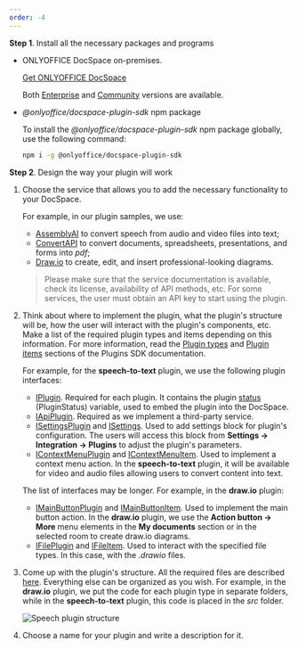 ```yaml
---
order: -4
---
```


**Step 1**. Install all the necessary packages and programs

* ONLYOFFICE DocSpace on-premises.

  [Get ONLYOFFICE DocSpace](https://www.onlyoffice.com/download-docspace.aspx?from=api#docspace-enterprise)

  Both [Enterprise](https://helpcenter.onlyoffice.com/installation/docspace-enterprise-index.aspx?from=api) and [Community](https://helpcenter.onlyoffice.com/installation/docspace-community-index.aspx?from=api) versions are available.

* *@onlyoffice/docspace-plugin-sdk* npm package

  To install the *@onlyoffice/docspace-plugin-sdk* npm package globally, use the following command:

  ``` bash
  npm i -g @onlyoffice/docspace-plugin-sdk
  ```

**Step 2**. Design the way your plugin will work

1. Choose the service that allows you to add the necessary functionality to your DocSpace.

   For example, in our plugin samples, we use:

   * [AssemblyAI](https://www.assemblyai.com/) to convert speech from audio and video files into text;
   * [ConvertAPI](https://www.convertapi.com/) to convert documents, spreadsheets, presentations, and forms into *pdf*;
   * [Draw.io](https://www.drawio.com/) to create, edit, and insert professional-looking diagrams.

   > Please make sure that the service documentation is available, check its license, availability of API methods, etc. For some services, the user must obtain an API key to start using the plugin.

2. Think about where to implement the plugin, what the plugin's structure will be, how the user will interact with the plugin's components, etc. Make a list of the required plugin types and items depending on this information. For more information, read the [Plugin types](../../Coding%20Plugin/Plugin%20Types/index.md) and [Plugin items](../../Coding%20Plugin/Plugin%20Items/index.md) sections of the Plugins SDK documentation.

   For example, for the **speech-to-text** plugin, we use the following plugin interfaces:

   * [IPlugin](../../Coding%20Plugin/Plugin%20Types/Plugin/index.md). Required for each plugin. It contains the plugin [status](../../Coding%20Plugin/Plugin%20Types/Plugin/index.md#status) (PluginStatus) variable, used to embed the plugin into the DocSpace.
   * [IApiPlugin](../../Coding%20Plugin/Plugin%20Types/APIPlugin/index.md). Required as we implement a third-party service.
   * [ISettingsPlugin](../../Coding%20Plugin/Plugin%20Types/SettingsPlugin/index.md) and [ISettings](https://github.com/ONLYOFFICE/docspace-plugin-sdk/blob/master/src/interfaces/settings/ISettings.ts). Used to add settings block for plugin's configuration. The users will access this block from **Settings -> Integration -> Plugins** to adjust the plugin's parameters.
   * [IContextMenuPlugin](../../Coding%20Plugin/Plugin%20Types/ContextMenuPlugin/index.md) and [IContextMenuItem](../../Coding%20Plugin/Plugin%20Items/ContextMenuItem/index.md). Used to implement a context menu action. In the **speech-to-text** plugin, it will be available for video and audio files allowing users to convert content into text.

   The list of interfaces may be longer. For example, in the **draw\.io** plugin:

   * [IMainButtonPlugin](../../Coding%20Plugin/Plugin%20Types/MainButtonPlugin/index.md) and [IMainButtonItem](../../Coding%20Plugin/Plugin%20Items/MainButtonItem/index.md). Used to implement the main button action. In the **draw\.io** plugin, we use the **Action button -> More** menu elements in the **My documents** section or in the selected room to create draw\.io diagrams.
   * [IFilePlugin](../../Coding%20Plugin/Plugin%20Types/FilePlugin/index.md) and [IFileItem](../../Coding%20Plugin/Plugin%20Items/FileItem/index.md). Used to interact with the specified file types. In this case, with the *.drawio* files.

3. Come up with the plugin's structure. All the required files are described [here](../../Plugin%20Structure/index.md). Everything else can be organized as you wish. For example, in the **draw\.io** plugin, we put the code for each plugin type in separate folders, while in the **speech-to-text** plugin, this code is placed in the *src* folder.

   ![Speech plugin structure](/assets/images/docspace/speech-plugin-structure.png)

4. Choose a name for your plugin and write a description for it.
